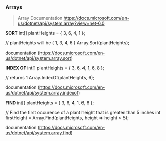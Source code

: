 ### Arrays

> Array Documentation
> https://docs.microsoft.com/en-us/dotnet/api/system.array?view=net-6.0

**SORT**
int[] plantHeights = { 3, 6, 4, 1 };
 
// plantHeights will be { 1, 3, 4, 6 }
Array.Sort(plantHeights); 

documentation (https://docs.microsoft.com/en-us/dotnet/api/system.array.sort)

**INDEX OF**
int[] plantHeights = { 3, 6, 4, 1, 6, 8 };
 
 // returns 1
Array.IndexOf(plantHeights, 6);

documentation (https://docs.microsoft.com/en-us/dotnet/api/system.array.indexof)


**FIND**
int[] plantHeights = { 3, 6, 4, 1, 6, 8 };
 
// Find the first occurence of a plant height that is greater than 5 inches
int firstHeight = Array.Find(plantHeights, height => height > 5);

documentation (https://docs.microsoft.com/en-us/dotnet/api/system.array.find)